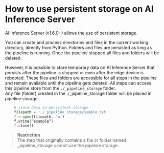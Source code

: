 <!--
SPDX-FileCopyrightText: Copyright (C) 2020 - 2024 Siemens AG

SPDX-License-Identifier: MIT
-->

# How to use persistent storage on AI Inference Server

AI Inference Server (v1.6.0+) allows the use of persistent storage.

You can create and process directories and files in the current working directory, directly from Python.
Folders and files are persisted as long as the pipeline is running. Once the pipeline stopped all files and folders will be deleted.

However, it is possible to store temporary data on AI Inference Server that persists after the pipeline is stopped or even after the edge device is rebooted. These files and folders are accessible for all steps in the pipeline and remain available until the pipeline gets deleted.
​All steps can access this pipeline store from the `​./_pipeline_storage​` folder.\
Any file (folder) created in the ​./_pipeline_storage​ folder will be placed in pipeline storage.

```python
    # store data in persistent storage
    filepath = './_pipeline_storage/sample.txt'
    f = open(filepath, 'w')
    f.write(”example”)
    f.close()
```

>**Restriction**\
The step that originally contains a file or folder named ​_pipeline_storage​ cannot use the pipeline storage.
